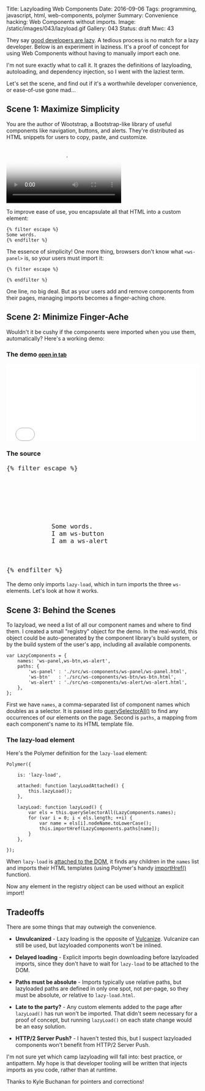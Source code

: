 Title: Lazyloading Web Components
Date: 2016-09-06
Tags: programming, javascript, html, web-components, polymer
Summary: Convenience hacking: Web Components without imports.
Image: /static/images/043/lazyload.gif
Gallery: 043
Status: draft
Mwc: 43

They say [good developers are lazy][lazy].  A tedious process is no match for a
lazy developer.  Below is an experiment in laziness.  It's a proof of concept
for using Web Components without having to manually import each one.

I'm not sure exactly what to call it.  It grazes the definitions of
lazyloading, autoloading, and dependency injection, so I went with the laziest
term.

Let's set the scene, and find out if it's a worthwhile developer convenience,
or ease-of-use gone mad...

## Scene 1: Maximize Simplicity

You are the author of Wootstrap, a Bootstrap-like library of useful components
like navigation, buttons, and alerts.  They're distributed as HTML snippets for
users to copy, paste, and customize.

<video style="margin: 0 auto" poster="/static/videos/043/thumb.png" autoplay controls loop>
    <source src="/static/videos/043/bootstrap-paste.webm" />
    <source src="/static/videos/043/bootstrap-paste.mp4" />
</video>

To improve ease of use, you encapsulate all that HTML into a custom element:

<pre><code class="language-markup">{% filter escape %}
<ws-panel heading="I am a ws-panel">Some words.</ws-panel>
{% endfilter %}
</code></pre>

The essence of simplicity!  One more thing, browsers don't know what
`<ws-panel>` is, so your users must import it:

<pre><code class="language-markup">{% filter escape %}
<link rel="import" href="../bower_components/wootstrap/components/ws-panel.html">
{% endfilter %}
</code></pre>

One line, no big deal.  But as your users add and remove components from their
pages, managing imports becomes a finger-aching chore.

## Scene 2: Minimize Finger-Ache

Wouldn't it be cushy if the components were imported when you use them,
automatically?  Here's a working demo:

<div class="row">
    <div class="col-sm-4">
        <h3>The demo <small><a href="/static/js/043/index.html" target="_blank" rel="noopener noreferrer">open in tab</a></small></h3>
        <iframe frameborder=0 height="200" width="100%" src="/static/js/043/index.html"></iframe>
    </div>
    <div class="col-sm-8">
        <h3>The source</h3>
<pre data-line="3-4,7-11" style="font-size: 1.2rem"><code class="language-markup">{% filter escape %}
<html>
    <head>
        <script defer src="src/webcomponents.min.js"></script>
        <link rel="import" href="src/lazy-load/lazy-load.html">
    </head>
    <body>
        <lazy-load>
            <ws-panel heading="I am a ws-panel">Some words.</ws-panel>
            <ws-btn>I am ws-button</ws-btn>
            <ws-alert>I am a ws-alert</ws-alert>
        </lazy-load>
    </body>
</html>
{% endfilter %}
</code></pre>
    </div>
</div>

The demo only imports `lazy-load`, which in turn imports the
three `ws-` elements.  Let's look at how it works.

## Scene 3: Behind the Scenes

To lazyload, we need a list of all our component names and where to find them.
I created a small "registry" object for the demo.  In the real-world, this
object could be auto-generated by the component library's build system, or by
the build system of the user's app, including all available components.

<pre><code class="language-javascript">var LazyComponents = {
    names: 'ws-panel,ws-btn,ws-alert',
    paths: {
        'ws-panel' : './src/ws-components/ws-panel/ws-panel.html',
        'ws-btn'   : './src/ws-components/ws-btn/ws-btn.html',
        'ws-alert' : './src/ws-components/ws-alert/ws-alert.html',
    },
};
</code></pre>

First we have `names`, a comma-separated list of component names which doubles
as a selector.  It is passed into [querySelectorAll()][qsa] to find any
occurrences of our elements on the page.  Second is `paths`, a mapping from
each component's name to its HTML template file.

### The lazy-load element

Here's the Polymer definition for the `lazy-load` element:

<pre><code class="language-javascript">Polymer({

    is: 'lazy-load',

    attached: function lazyLoadAttached() {
        this.lazyLoad();
    },

    lazyLoad: function lazyLoad() {
        var els = this.querySelectorAll(LazyComponents.names);
        for (var i = 0; i &lt; els.length; ++i) {
            var name = els[i].nodeName.toLowerCase();
            this.importHref(LazyComponents.paths[name]);
        }
    },

});
</code></pre>

When `lazy-load` is [attached to the DOM][attached], it finds any children in
the `names` list and imports their HTML templates (using Polymer's handy
[importHref()][importhref] function).

Now any element in the registry object can be used without an explicit import!

## Tradeoffs

There are some things that may outweigh the convenience.

 - **Unvulcanized** - Lazy loading is the opposite of [Vulcanize][vulcanize].
   Vulcanize can still be used, but lazyloaded components won't be inlined.

 - **Delayed loading** - Explicit imports begin downloading before lazyloaded
   imports, since they don't have to wait for `lazy-load` to be attached to the
   DOM.

 - **Paths must be absolute** - Imports typically use relative paths, but
   lazyloaded paths are defined in only one spot, not per-page, so they must be
   absolute, *or* relative to `lazy-load.html`.

 - **Late to the party?** - Any custom elements added to the page after
   `lazyLoad()` has run won't be imported.  That didn't seem necessary for a
   proof of concept, but running `lazyLoad()` on each state change would be an
   easy solution.
 
 - **HTTP/2 Server Push?** - I haven't tested this, but I suspect lazyloaded
   components won't benefit from HTTP/2 Server Push.

I'm not sure yet which camp lazyloading will fall into: best practice, or
antipattern.  My hope is that developer tooling will be written that injects
imports as you code, rather than at runtime.

Thanks to Kyle Buchanan for pointers and corrections!

[vulcanize]: https://www.polymer-project.org/1.0/docs/tools/optimize-for-production
[qsa]: https://developer.mozilla.org/en-US/docs/Web/API/Document/querySelectorAll
[attached]: https://www.polymer-project.org/1.0/docs/devguide/registering-elements#lifecycle-callbacks
[importhref]: https://www.polymer-project.org/1.0/docs/devguide/instance-methods#imports-and-urls
[lazy]: http://threevirtues.com/
